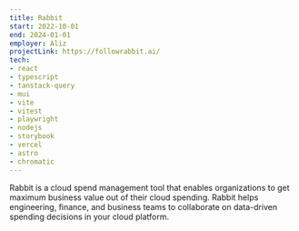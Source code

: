 ```yaml
---
title: Rabbit
start: 2022-10-01
end: 2024-01-01
employer: Aliz
projectLink: https://followrabbit.ai/
tech:
- react
- typescript
- tanstack-query
- mui
- vite
- vitest
- playwright
- nodejs
- storybook
- vercel
- astro
- chromatic
---
```


Rabbit is a cloud spend management tool that enables organizations to get maximum business value out of their cloud spending. Rabbit helps engineering, finance, and business teams to collaborate on data-driven spending decisions in your cloud platform.
